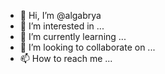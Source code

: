 - 👋 Hi, I’m @algabrya
- 👀 I’m interested in ...
- 🌱 I’m currently learning ...
- 💞️ I’m looking to collaborate on ...
- 📫 How to reach me ...

<!---
algabrya/algabrya is a ✨ special ✨ repository because its `README.md` (this file) appears on your GitHub profile.
You can click the Preview link to take a look at your changes.
--->
